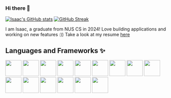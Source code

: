 ### Hi there 👋


[![Isaac's GitHub stats](https://github-readme-stats.vercel.app/api?username=iztanpy&theme=jolly&count_private=true)](https://github.com/anuraghazra/github-readme-stats)
[![GitHub Streak](https://github-readme-streak-stats.herokuapp.com/?user=iztanpy)](https://git.io/streak-stats)


I am Isaac, a graduate from NUS CS in 2024! Love building applications and working on new features :)) Take a look at my resume [here](https://github.com/iztanpy/resume)

## Languages and Frameworks ✨
<div id="icons"> 
  <img src="https://cdn.jsdelivr.net/gh/devicons/devicon/icons/python/python-original.svg" height="50" width="50"/>
  <img src="https://cdn.jsdelivr.net/gh/devicons/devicon/icons/react/react-original.svg" height="50" width="50" />
  <img src="https://cdn.jsdelivr.net/gh/devicons/devicon/icons/java/java-original.svg" height="50" width="50" />
  <img src="https://cdn.jsdelivr.net/gh/devicons/devicon/icons/javascript/javascript-original.svg" height="50" width="50" />
  <img src="https://cdn.jsdelivr.net/gh/devicons/devicon/icons/android/android-original.svg" height="50" width="50" />
  <img src="https://cdn.jsdelivr.net/gh/devicons/devicon/icons/git/git-original.svg" height="50" width="50"/>
  <img src="https://cdn.jsdelivr.net/gh/devicons/devicon/icons/postgresql/postgresql-original.svg" height="50" width="50"/>
  <img src="https://cdn.jsdelivr.net/gh/devicons/devicon@latest/icons/amazonwebservices/amazonwebservices-original-wordmark.svg" height="50" width="50" />
  <img src="https://cdn.jsdelivr.net/gh/devicons/devicon/icons/typescript/typescript-original.svg" height="50" width="50"/>  
  <img src="https://cdn.jsdelivr.net/gh/devicons/devicon@latest/icons/docker/docker-original.svg" height="50" width="50" />
  <img src="https://cdn.jsdelivr.net/gh/devicons/devicon@latest/icons/fastapi/fastapi-original.svg" height="50" width="50"/>
  <img src="https://cdn.jsdelivr.net/gh/devicons/devicon@latest/icons/postman/postman-original.svg" height="50" width="50"/>
  <img src="https://cdn.jsdelivr.net/gh/devicons/devicon@latest/icons/pytest/pytest-original.svg" height="50" width="50"/>
  <img src="https://cdn.jsdelivr.net/gh/devicons/devicon@latest/icons/unifiedmodelinglanguage/unifiedmodelinglanguage-original.svg" height="50" width="50"/>
            <img src="https://cdn.jsdelivr.net/gh/devicons/devicon@latest/icons/materialui/materialui-original.svg" height="50" width="50" />
          
          
          
          
  
          
  
          
          
          
</div>

<!--
**iztanpy/iztanpy** is a ✨ _special_ ✨ repository because its `README.md` (this file) appears on your GitHub profile.

Here are some ideas to get you started:

- 🔭 I’m currently working on ...
- 🌱 I’m currently learning ...
- 👯 I’m looking to collaborate on ...
- 🤔 I’m looking for help with ...
- 💬 Ask me about ...
- 📫 How to reach me: ...
- 😄 Pronouns: ...
- ⚡ Fun fact: ...
-->
